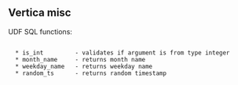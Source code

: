 Vertica misc
------------

UDF SQL functions:
~~~~~~~~~~~~~~~~~~

  * is_int         - validates if argument is from type integer
  * month_name     - returns month name
  * weekday_name   - returns weekday name
  * random_ts      - returns random timestamp